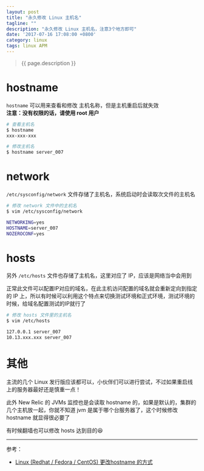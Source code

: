 ```yaml
---
layout: post
title: "永久修改 Linux 主机名"
tagline: ""
description: "永久修改 Linux 主机名，注意3个地方即可"
date: '2017-07-16 17:08:00 +0800'
category: linux
tags: linux APM
---
```

> {{ page.description }}

# hostname
`hostname` 可以用来查看和修改 主机名称，但是主机重启后就失效     
**注意：没有权限的话，请使用 root 用户**
```bash
# 查看主机名
$ hostname
xxx-xxx-xxx

# 修改主机名
$ hostname server_007
```

# network
`/etc/sysconfig/network` 文件存储了主机名，系统启动时会读取次文件的主机名
```bash
# 修改 network 文件中的主机名
$ vim /etc/sysconfig/network

NETWORKING=yes
HOSTNAME=server_007
NOZEROCONF=yes
```

# hosts
另外 `/etc/hosts` 文件也存储了主机名，这里对应了 IP，应该是网络当中会用到     

正常此文件可以配置IP对应的域名，在此主机访问配置的域名就会重新定向到指定的 IP 上，所以有时候可以利用这个特点来切换测试环境和正式环境，测试环境的时候，给域名配置测试的IP就行了

```bash
# 修改 hosts 文件里的主机名
$ vim /etc/hosts

127.0.0.1 server_007
10.13.xxx.xxx server_007
```

# 其他
主流的几个 Linux 发行版应该都可以，小伙伴们可以进行尝试，不过如果重启线上的服务器最好还是慎重一点！

此外 New Relic 的 JVMs 监控也是会读取 hostname 的，如果是默认的，集群的几个主机放一起，你就不知道 jvm 是属于哪个台服务器了，这个时候修改 hostname 就显得很必要了

有时候翻墙也可以修改 hosts 达到目的😆

---
参考：
- [Linux (Redhat / Fedora / CentOS) 更改hostname 的方式](http://www.ichiayi.com/wiki/tech/linux_hostname)

